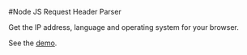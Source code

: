 #Node JS Request Header Parser

Get the IP address, language and operating system for your browser.

See the <a href="" target="_blank">demo</a>.
